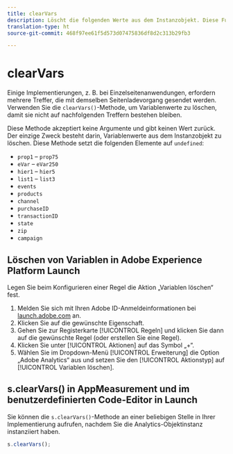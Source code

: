 ```yaml
---
title: clearVars
description: Löscht die folgenden Werte aus dem Instanzobjekt. Diese Funktion entfernt die Elemente (legt sie als „undefiniert“ fest).
translation-type: ht
source-git-commit: 468f97ee61f5d573d07475836df8d2c313b29fb3

---
```



# clearVars

Einige Implementierungen, z. B. bei Einzelseitenanwendungen, erfordern mehrere Treffer, die mit demselben Seitenladevorgang gesendet werden. Verwenden Sie die `clearVars()`-Methode, um Variablenwerte zu löschen, damit sie nicht auf nachfolgenden Treffern bestehen bleiben.

Diese Methode akzeptiert keine Argumente und gibt keinen Wert zurück. Der einzige Zweck besteht darin, Variablenwerte aus dem Instanzobjekt zu löschen. Diese Methode setzt die folgenden Elemente auf `undefined`:

* `prop1` – `prop75`
* `eVar` – `eVar250`
* `hier1` – `hier5`
* `list1` – `list3`
* `events`
* `products`
* `channel`
* `purchaseID`
* `transactionID`
* `state`
* `zip`
* `campaign`

## Löschen von Variablen in Adobe Experience Platform Launch

Legen Sie beim Konfigurieren einer Regel die Aktion „Variablen löschen“ fest.

1. Melden Sie sich mit Ihren Adobe ID-Anmeldeinformationen bei [launch.adobe.com](https://launch.adobe.com) an.
2. Klicken Sie auf die gewünschte Eigenschaft.
3. Gehen Sie zur Registerkarte [!UICONTROL Regeln] und klicken Sie dann auf die gewünschte Regel (oder erstellen Sie eine Regel).
4. Klicken Sie unter [!UICONTROL Aktionen] auf das Symbol „+“.
5. Wählen Sie im Dropdown-Menü [!UICONTROL Erweiterung] die Option „Adobe Analytics“ aus und setzen Sie den [!UICONTROL Aktionstyp] auf [!UICONTROL Variablen löschen].

## s.clearVars() in AppMeasurement und im benutzerdefinierten Code-Editor in Launch

Sie können die `s.clearVars()`-Methode an einer beliebigen Stelle in Ihrer Implementierung aufrufen, nachdem Sie die Analytics-Objektinstanz instanziiert haben.

```js
s.clearVars();
```
